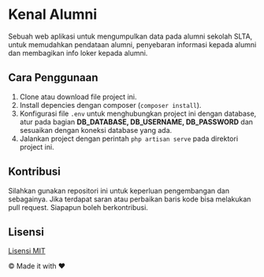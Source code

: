 # Kenal Alumni

Sebuah web aplikasi untuk mengumpulkan data pada alumni sekolah SLTA, untuk memudahkan pendataan alumni, penyebaran informasi kepada alumni dan membagikan info loker kepada alumni.

## Cara Penggunaan

1. Clone atau download file project ini.
2. Install depencies dengan composer (`composer install`).
3. Konfigurasi file `.env` untuk menghubungkan project ini dengan database, atur pada bagian **DB_DATABASE, DB_USERNAME, DB_PASSWORD** dan sesuaikan dengan koneksi database yang ada.
4. Jalankan project dengan perintah `php artisan serve` pada direktori project ini.

## Kontribusi

Silahkan gunakan repositori ini untuk keperluan pengembangan dan sebagainya. Jika terdapat saran atau perbaikan baris kode bisa melakukan pull request. Siapapun boleh berkontribusi.

## Lisensi

[Lisensi MIT]('https://github.com/egin10/kenal-alumni/blob/master/LICENSE')

&copy; Made it with ❤️

